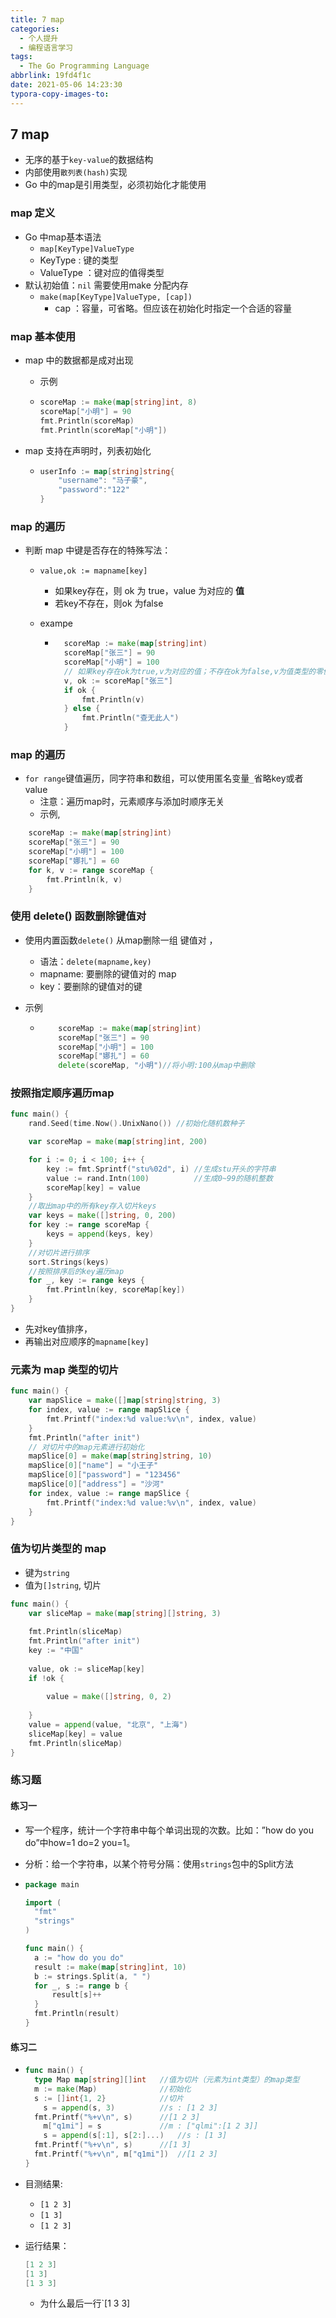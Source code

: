 ```yaml
---
title: 7 map
categories: 
  - 个人提升
  - 编程语言学习
tags:
  - The Go Programming Language
abbrlink: 19fd4f1c
date: 2021-05-06 14:23:30
typora-copy-images-to:
---
```

## 7 map

* 无序的基于`key-value`的数据结构
* 内部使用`散列表(hash)`实现
* Go 中的map是引用类型，必须初始化才能使用

### map 定义

* Go 中map基本语法
  * `map[KeyType]ValueType`
  * KeyType : 键的类型
  * ValueType ：键对应的值得类型
* 默认初始值：`nil` 需要使用make 分配内存
  * `make(map[KeyType]ValueType, [cap])`
    * cap ：容量，可省略。但应该在初始化时指定一个合适的容量

### map 基本使用

* map 中的数据都是成对出现

  * 示例

  * ```go
    scoreMap := make(map[string]int, 8)
    scoreMap["小明"] = 90
    fmt.Println(scoreMap)
    fmt.Println(scoreMap["小明"])
    ```

* map 支持在声明时，列表初始化

  * ```go
    userInfo := map[string]string{
    	"username": "马子豪",
    	"password":"122"
    }
    ```

    

### map 的遍历

* 判断 map 中键是否存在的特殊写法：

  * `value,ok := mapname[key]`

    * 如果key存在，则 ok 为 true，value 为对应的 **值**
    * 若key不存在，则ok 为false

  * exampe

    * ```go
      	scoreMap := make(map[string]int)
      	scoreMap["张三"] = 90
      	scoreMap["小明"] = 100
      	// 如果key存在ok为true,v为对应的值；不存在ok为false,v为值类型的零值
      	v, ok := scoreMap["张三"]
      	if ok {
      		fmt.Println(v)
      	} else {
      		fmt.Println("查无此人")
      	}
      ```

      

### map 的遍历

* `for range`键值遍历，同字符串和数组，可以使用匿名变量`_`省略key或者value
  * 注意：遍历map时，元素顺序与添加时顺序无关
  * 示例, 

```go
	scoreMap := make(map[string]int)
	scoreMap["张三"] = 90
	scoreMap["小明"] = 100
	scoreMap["娜扎"] = 60
	for k, v := range scoreMap {
		fmt.Println(k, v)
	}
```

### 使用 delete() 函数删除键值对

* 使用内置函数`delete()` 从map删除一组 键值对 ，

  * 语法：`delete(mapname,key)`
  * mapname: 要删除的键值对的 map
  * key：要删除的键值对的键

* 示例

  * ```go
    	scoreMap := make(map[string]int)
    	scoreMap["张三"] = 90
    	scoreMap["小明"] = 100
    	scoreMap["娜扎"] = 60
    	delete(scoreMap, "小明")//将小明:100从map中删除
    ```



### 按照指定顺序遍历map

```go
func main() {
	rand.Seed(time.Now().UnixNano()) //初始化随机数种子

	var scoreMap = make(map[string]int, 200)

	for i := 0; i < 100; i++ {
		key := fmt.Sprintf("stu%02d", i) //生成stu开头的字符串
		value := rand.Intn(100)          //生成0~99的随机整数
		scoreMap[key] = value
	}
	//取出map中的所有key存入切片keys
	var keys = make([]string, 0, 200)
	for key := range scoreMap {
		keys = append(keys, key)
	}
	//对切片进行排序
	sort.Strings(keys)
	//按照排序后的key遍历map
	for _, key := range keys {
		fmt.Println(key, scoreMap[key])
	}
}
```

* 先对key值排序，
* 再输出对应顺序的`mapname[key]`



### 元素为 map 类型的切片

```go
func main() {
	var mapSlice = make([]map[string]string, 3)
	for index, value := range mapSlice {
		fmt.Printf("index:%d value:%v\n", index, value)
	}
	fmt.Println("after init")
	// 对切片中的map元素进行初始化
	mapSlice[0] = make(map[string]string, 10)
	mapSlice[0]["name"] = "小王子"
	mapSlice[0]["password"] = "123456"
	mapSlice[0]["address"] = "沙河"
	for index, value := range mapSlice {
		fmt.Printf("index:%d value:%v\n", index, value)
	}
}
```



### 值为切片类型的 map

* 键为`string`
* 值为`[]string`, 切片

```go
func main() {
	var sliceMap = make(map[string][]string, 3)
    
	fmt.Println(sliceMap)
	fmt.Println("after init")
	key := "中国"
    
	value, ok := sliceMap[key]
	if !ok {
        
		value = make([]string, 0, 2)
        
	}
	value = append(value, "北京", "上海")
	sliceMap[key] = value
	fmt.Println(sliceMap)
}
```

### 练习题

#### 练习一

* 写一个程序，统计一个字符串中每个单词出现的次数。比如：”how do you do”中how=1 do=2 you=1。

* 分析：给一个字符串，以某个符号分隔：使用`strings`包中的Split方法

* ```go
  package main
  
  import (
  	"fmt"
  	"strings"
  )
  
  func main() {
  	a := "how do you do"
  	result := make(map[string]int, 10)
  	b := strings.Split(a, " ")
  	for _, s := range b {
  		result[s]++
  	}
  	fmt.Println(result)
  }
  
  ```

  



#### 练习二

* ```go
  func main() {
  	type Map map[string][]int   //值为切片（元素为int类型）的map类型
  	m := make(Map)				//初始化
  	s := []int{1, 2}			//切片
      s = append(s, 3)			//s : [1 2 3]
  	fmt.Printf("%+v\n", s)		//[1 2 3]
      m["q1mi"] = s				//m : ["qlmi":[1 2 3]]
      s = append(s[:1], s[2:]...)	//s : [1 3]
  	fmt.Printf("%+v\n", s)		//[1 3]
  	fmt.Printf("%+v\n", m["q1mi"])	//[1 2 3]
  }
  ```

* 目测结果: 

  * `[1 2 3]`
  * `[1 3]`
  * `[1 2 3]`

* 运行结果：

  ```go
  [1 2 3]
  [1 3]
  [1 3 3]
  ```

  * 为什么最后一行`[1 3 3]